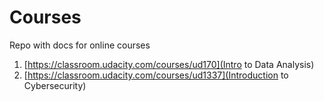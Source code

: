 # Courses
Repo with docs for online courses

1. [https://classroom.udacity.com/courses/ud170](Intro to Data Analysis)
2. [https://classroom.udacity.com/courses/ud1337](Introduction to Cybersecurity)